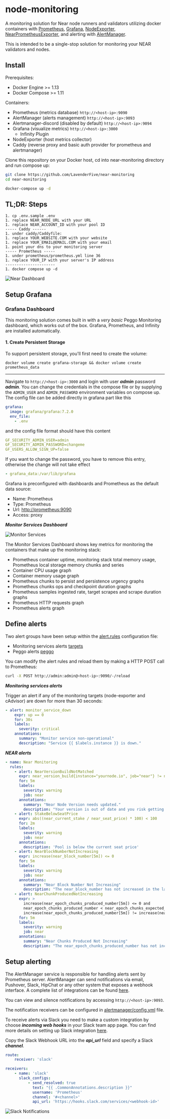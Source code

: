 # node-monitoring

A monitoring solution for Near node runners and validators utilizing docker containers with [Prometheus](https://prometheus.io/), [Grafana](http://grafana.org/),
[NodeExporter](https://github.com/prometheus/node_exporter), [NearPrometheusExporter](https://github.com/LavenderFive/near_prometheus_exporter), 
and alerting with [AlertManager](https://github.com/prometheus/alertmanager). 

This is intended to be a single-stop solution for monitoring your NEAR validators and nodes.

## Install

Prerequisites:

* Docker Engine >= 1.13
* Docker Compose >= 1.11

Containers:

* Prometheus (metrics database) `http://<host-ip>:9090`
* AlertManager (alerts management) `http://<host-ip>:9093`
* Alertmanager-discord (disabled by default) `http://<host-ip>:9094`
* Grafana (visualize metrics) `http://<host-ip>:3000`
  * Infinity Plugin
* NodeExporter (host metrics collector)
* Caddy (reverse proxy and basic auth provider for prometheus and alertmanager)

Clone this repository on your Docker host, cd into near-monitoring directory and run compose up:

```bash
git clone https://github.com/LavenderFive/near-monitoring
cd near-monitoring

docker-compose up -d
```

## TL;DR: Steps
```
1. cp .env.sample .env
1. replace NEAR_NODE_URL with your URL
1. replace NEAR_ACCOUNT_ID with your pool ID
----- Caddy ------
1. under caddy/Caddyfile:
1. replace YOUR_WEBSITE.COM with your website
1. replace YOUR_EMAIL@EMAIL.COM with your email
1. point your dns to your monitoring server
----- Prometheus -----
1. under prometheus/prometheus.yml line 36
1. replace YOUR_IP with your server's IP address
----------------------
1. docker compose up -d
```

![Near Dashboard](https://raw.githubusercontent.com/LavenderFive/near-monitoring/master/screens/Grafana_Near.png)

## Setup Grafana

### Grafana  Dashboard
This monitoring solution comes built in with a *very basic* Peggo Monitoring dashboard, 
which works out of the box. Grafana, Prometheus, and Infinity are installed 
automatically.

#### 1. Create Persistent Storage
To support persistent storage, you'll first need to create the volume:
```
docker volume create grafana-storage && docker volume create prometheus_data
```

---

Navigate to `http://<host-ip>:3000` and login with user ***admin*** password ***admin***. You can change the credentials in the compose file or by supplying the `ADMIN_USER` and `ADMIN_PASSWORD` environment variables on compose up. The config file can be added directly in grafana part like this

```yaml
grafana:
  image: grafana/grafana:7.2.0
  env_file:
    - .env
```

and the config file format should have this content

```yaml
GF_SECURITY_ADMIN_USER=admin
GF_SECURITY_ADMIN_PASSWORD=changeme
GF_USERS_ALLOW_SIGN_UP=false
```

If you want to change the password, you have to remove this entry, otherwise the change will not take effect

```yaml
- grafana_data:/var/lib/grafana
```

Grafana is preconfigured with dashboards and Prometheus as the default data source:

* Name: Prometheus
* Type: Prometheus
* Url: [http://prometheus:9090](http://prometheus:9090)
* Access: proxy

***Monitor Services Dashboard***

![Monitor Services](https://raw.githubusercontent.com/LavenderFive/injective-node-monitoring/master/screens/Grafana_Prometheus.png)

The Monitor Services Dashboard shows key metrics for monitoring the containers that make up the monitoring stack:

* Prometheus container uptime, monitoring stack total memory usage, Prometheus local storage memory chunks and series
* Container CPU usage graph
* Container memory usage graph
* Prometheus chunks to persist and persistence urgency graphs
* Prometheus chunks ops and checkpoint duration graphs
* Prometheus samples ingested rate, target scrapes and scrape duration graphs
* Prometheus HTTP requests graph
* Prometheus alerts graph

## Define alerts

Two alert groups have been setup within the [alert.rules](https://github.com/LavenderFive/injective-node-monitoring/blob/master/prometheus/alert.rules) configuration file:

* Monitoring services alerts [targets](https://github.com/LavenderFive/injective-node-monitoring/blob/master/prometheus/alert.rules#L13-L22)
* Peggo alerts [peggo](https://github.com/LavenderFive/injective-node-monitoring/blob/master/prometheus/alert.rules#L2-L11)

You can modify the alert rules and reload them by making a HTTP POST call to Prometheus:

```bash
curl -X POST http://admin:admin@<host-ip>:9090/-/reload
```

***Monitoring services alerts***

Trigger an alert if any of the monitoring targets (node-exporter and cAdvisor) are down for more than 30 seconds:

```yaml
- alert: monitor_service_down
    expr: up == 0
    for: 30s
    labels:
      severity: critical
    annotations:
      summary: "Monitor service non-operational"
      description: "Service {{ $labels.instance }} is down."
```

***NEAR alerts***

```yaml
- name: Near Monitoring
  rules:
    - alert: NearVersionBuildNotMatched
      expr: near_version_build{instance="yournode.io", job="near"} != near_dev_version_build{instance="yournode.io", job="near"}
      for: 5m
      labels:
        severity: warning
        job: near
      annotations:
        summary: "Near Node Version needs updated."
        description: "Your version is out of date and you risk getting kicked."
    - alert: StakeBelowSeatPrice
      expr: abs((near_current_stake / near_seat_price) * 100) < 100
      for: 2m
      labels:
        severity: warning
        job: near
      annotations:
        description: 'Pool is below the current seat price'
    - alert: NearBlockNumberNotIncreasing
      expr: increase(near_block_number[5m]) <= 0
      for: 5m
      labels:
        severity: warning
        job: near
      annotations:
        summary: "Near Block Number Not Increasing"
        description: "The near_block_number has not increased in the last 5 minutes."
    - alert: NearChunkProducedNotIncreasing
      expr: >
        increase(near_epoch_chunks_produced_number[5m]) <= 0 and 
        near_epoch_chunks_produced_number < near_epoch_chunks_expected_number and 
        increase(near_epoch_chunks_produced_number[5m]) != increase(near_epoch_chunks_expected_number[5m])
      for: 5m
      labels:
        severity: warning
        job: near
      annotations:
        summary: "Near Chunks Produced Not Increasing"
        description: "The near_epoch_chunks_produced_number has not increased in the last 5 minutes."
```


## Setup alerting

The AlertManager service is responsible for handling alerts sent by Prometheus server.
AlertManager can send notifications via email, Pushover, Slack, HipChat or any other system that exposes a webhook interface.
A complete list of integrations can be found [here](https://prometheus.io/docs/alerting/configuration).

You can view and silence notifications by accessing `http://<host-ip>:9093`.

The notification receivers can be configured in [alertmanager/config.yml](https://github.com/LavenderFive/injective-node-monitoring/blob/master/alertmanager/config.yml) file.

To receive alerts via Slack you need to make a custom integration by choose ***incoming web hooks*** in your Slack team app page.
You can find more details on setting up Slack integration [here](http://www.robustperception.io/using-slack-with-the-alertmanager/).

Copy the Slack Webhook URL into the ***api_url*** field and specify a Slack ***channel***.

```yaml
route:
    receiver: 'slack'

receivers:
    - name: 'slack'
      slack_configs:
          - send_resolved: true
            text: "{{ .CommonAnnotations.description }}"
            username: 'Prometheus'
            channel: '#<channel>'
            api_url: 'https://hooks.slack.com/services/<webhook-id>'
```

![Slack Notifications](https://raw.githubusercontent.com/LavenderFive/injective-node-monitoring/master/screens/Slack_Notifications.png)

